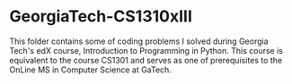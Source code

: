 # GeorgiaTech-CS1310xIII
This folder contains some of coding problems I solved during Georgia Tech's edX course, Introduction to Programming in Python. This course is equivalent to the course CS1301 and serves as one of prerequisites to the OnLine MS in Computer Science at GaTech.
